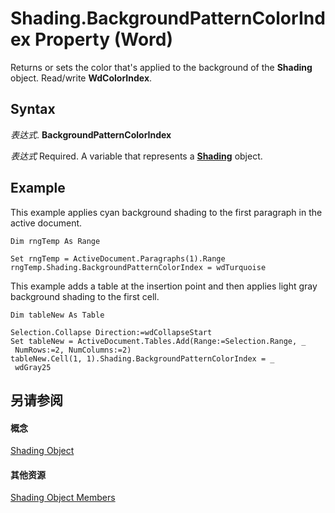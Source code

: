 
# Shading.BackgroundPatternColorIndex Property (Word)

Returns or sets the color that's applied to the background of the  **Shading** object. Read/write **WdColorIndex**.


## Syntax

 _表达式_. **BackgroundPatternColorIndex**

 _表达式_ Required. A variable that represents a **[Shading](e136509a-1be1-29e4-7b37-1faf659e37ba.md)** object.


## Example

This example applies cyan background shading to the first paragraph in the active document.


```
Dim rngTemp As Range 
 
Set rngTemp = ActiveDocument.Paragraphs(1).Range 
rngTemp.Shading.BackgroundPatternColorIndex = wdTurquoise
```

This example adds a table at the insertion point and then applies light gray background shading to the first cell.




```
Dim tableNew As Table 
 
Selection.Collapse Direction:=wdCollapseStart 
Set tableNew = ActiveDocument.Tables.Add(Range:=Selection.Range, _ 
 NumRows:=2, NumColumns:=2) 
tableNew.Cell(1, 1).Shading.BackgroundPatternColorIndex = _ 
 wdGray25
```


## 另请参阅


#### 概念


[Shading Object](e136509a-1be1-29e4-7b37-1faf659e37ba.md)
#### 其他资源


[Shading Object Members](http://msdn.microsoft.com/library/deef01ad-790d-d807-f41d-0450e44135fc%28Office.15%29.aspx)